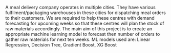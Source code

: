A meal delivery company operates in multiple cities. They have various fulfilment/packaging warehouses in these cities for dispatching meal orders to their customers. We are required to help these centres with demand forecasting for upcoming weeks so that these centres will plan the stock of raw materials accordingly. The main aim of this project is to create an appropriate machine learning model to forecast then number of orders to gather raw materials for next ten weeks. ML models used are: Linear Regression, Decision Tree, Gradient Boost, XG Boost
